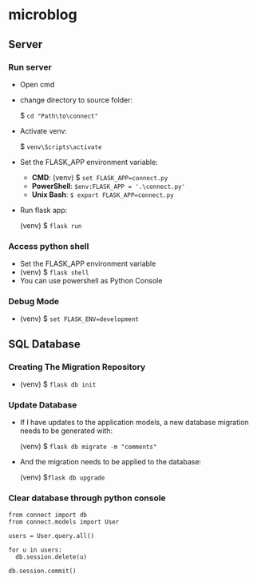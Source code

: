 # microblog

## Server
### Run server

- Open cmd
- change directory to source folder: 

  $ `cd "Path\to\connect"`
- Activate venv: 

  $ `venv\Scripts\activate`
- Set the FLASK_APP environment variable: 

    - **CMD**: (venv) $ `set FLASK_APP=connect.py`
    - **PowerShell**: `$env:FLASK_APP = '.\connect.py'`
    - **Unix Bash**: `$ export FLASK_APP=connect.py`
- Run flask app: 

    (venv) $ `flask run`
 
### Access python shell

- Set the FLASK_APP environment variable
- (venv) $ `flask shell`
- You can use powershell as Python Console

### Debug Mode

- (venv) $ `set FLASK_ENV=development`

## SQL Database

### Creating The Migration Repository

- (venv) $ `flask db init`

### Update Database

- If I have updates to the application models, a new database migration needs to be generated with:

  (venv) $ `flask db migrate -m "comments"`
- And the migration needs to be applied to the database: 

  (venv) $`flask db upgrade`



### Clear database through python console

```
from connect import db
from connect.models import User

users = User.query.all()

for u in users:
  db.session.delete(u)

db.session.commit()
```

